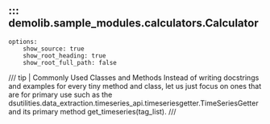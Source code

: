 ## ::: demolib.sample_modules.calculators.Calculator
    options:
        show_source: true
        show_root_heading: true
        show_root_full_path: false


/// tip  | Commonly Used Classes and Methods
Instead of writing docstrings and examples for every tiny method and class, 
let us just focus on ones that are for primary use such as the
dsutilities.data_extraction.timeseries_api.timeseriesgetter.TimeSeriesGetter
and its primary method get_timeseries(tag_list). 
///